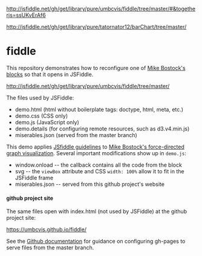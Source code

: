 http://jsfiddle.net/gh/get/library/pure/umbcvis/fiddle/tree/master/#&togetherjs=ssUKvErAf6

<http://jsfiddle.net/gh/get/library/pure/tatornator12/barChart/tree/master/>

# fiddle

This repository demonstrates how to reconfigure one of 
[Mike Bostock's blocks](https://bl.ocks.org/mbostock/4062045) so that it opens in JSFiddle.

<http://jsfiddle.net/gh/get/library/pure/umbcvis/fiddle/tree/master/>

The files used by JSFiddle:

* demo.html (html without boilerplate tags: doctype, html, meta, etc.)
* demo.css (CSS only)
* demo.js (JavaScript only)
* demo.details (for configuring remote resources, such as d3.v4.min.js)
* miserables.json (served from the master branch)

This demo applies <a href="http://doc.jsfiddle.net/use/github_read.html" target="_blank">JSfiddle guidelines</a> to [Mike Bostock's force-directed graph visualization](https://bl.ocks.org/mbostock/4064025).  Several important modifications show up in ```demo.js```:

* window.onload -- the callback contains all the code from the block
* svg -- the ```viewBox``` attribute and CSS ```width: 100%``` allow it to fit in the JSFiddle frame
* miserables.json -- served from this github project's website

#### github project site

The same files open with index.html (not used by JSFiddle) at the github project site:

<https://umbcvis.github.io/fiddle/>

See the [Github documentation](https://help.github.com/articles/configuring-a-publishing-source-for-github-pages/)
for guidance on configuring gh-pages to serve files from the master branch.
